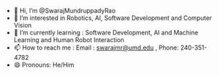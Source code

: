 - 👋 Hi, I’m @SwarajMundruppadyRao
- 👀 I’m interested in Robotics, AI, Software Development and Computer Vision
- 🌱 I’m currently learning : Software Development, AI and Machine Learning and Human Robot Interaction
- 📫 How to reach me : Email : swarajmr@umd.edu , Phone: 240-351-4782
- 😄 Pronouns: He/Him

<!---
SwarajMundruppadyRao/SwarajMundruppadyRao is a ✨ special ✨ repository because its `README.md` (this file) appears on your GitHub profile.
You can click the Preview link to take a look at your changes.
--->
